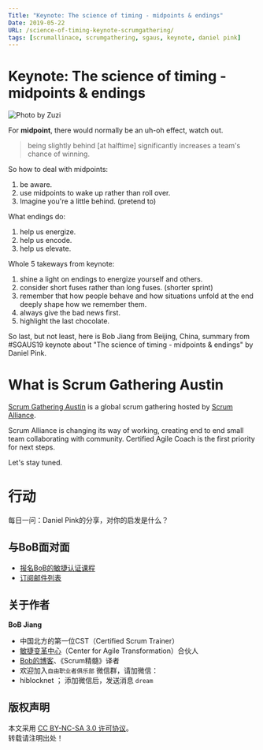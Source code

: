 ```yaml
---
Title: "Keynote: The science of timing - midpoints & endings"
Date: 2019-05-22
URL: /science-of-timing-keynote-scrumgathering/
tags: [scrumallinace, scrumgathering, sgaus, keynote, daniel pink]
---
```


# Keynote: The science of timing - midpoints & endings
![Photo by Zuzi](/images/science-of-timing-by-zuzi.jpeg)

For **midpoint**, there would normally be an uh-oh effect, watch out.

> being slightly behind [at halftime] significantly increases a team's chance of winning.

So how to deal with midpoints:
1. be aware.
2. use midpoints to wake up rather than roll over.
3. Imagine you're a little behind. (pretend to)

What endings do:
1. help us energize.
2. help us encode.
3. help us elevate.

Whole 5 takeways from keynote:
1. shine a light on endings to energize yourself and others.
2. consider short fuses rather than long fuses. (shorter sprint)
3. remember that how people behave and how situations unfold at the end deeply shape how we remember them.
4. always give the bad news first.
5. highlight the last chocolate.

So last, but not least, 
here is Bob Jiang from Beijing, China, 
summary from #SGAUS19 keynote about "The science of timing - midpoints & endings" by Daniel Pink.

# What is Scrum Gathering Austin
[Scrum Gathering Austin](https://events.scrumalliance.org/austin-2019) is a global scrum gathering hosted by [Scrum Alliance](https://www.scrumalliance.org/).

Scrum Alliance is changing its way of working, creating end to end small team collaborating with community. Certified Agile Coach is the first priority for next steps. 

Let's stay tuned.

# 行动

每日一问：Daniel Pink的分享，对你的启发是什么？ 

## 与BoB面对面
- [报名BoB的敏捷认证课程](https://appmopev1px9533.h5.xiaoeknow.com/homepage)
- [订阅邮件列表](https://tinyletter.com/bobjiang)

## 关于作者
**BoB Jiang**

- 中国北方的第一位CST（Certified Scrum Trainer）  
- [敏捷变革中心](https://www.c4at.cn/)（Center for Agile Transformation）合伙人  
- [Bob的博客](https://www.bobjiang.com)、《Scrum精髓》译者
- 欢迎加入`自由职业者俱乐部` 微信群，请加微信：
- hiblocknet  ； 添加微信后，发送消息 `dream`

## 版权声明

本文采用 [CC BY-NC-SA 3.0 许可协议](https://creativecommons.org/licenses/by-nc-sa/3.0/deed.zh)。  
转载请注明出处！
